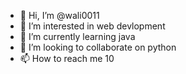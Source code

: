 - 👋 Hi, I’m @wali0011
- 👀 I’m interested in web devlopment
- 🌱 I’m currently learning java
- 💞️ I’m looking to collaborate on python
- 📫 How to reach me 10

<!---
wali0011/wali0011 is a ✨ special ✨ repository because its `README.md` (this file) appears on your GitHub profile.
You can click the Preview link to take a look at your changes.
--->
